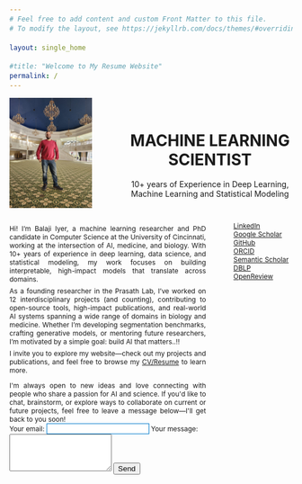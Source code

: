 ```yaml
---
# Feel free to add content and custom Front Matter to this file.
# To modify the layout, see https://jekyllrb.com/docs/themes/#overriding-theme-defaults

layout: single_home

#title: "Welcome to My Resume Website"
permalink: /
---
```


<div class="about-me-container" style="display: flex; gap: 0em; margin-top: 1em; align-items: center; ">
  <!-- Left Column: Image -->
  <div class="about-image-left" style="flex: 5; text-align: left; margin-top: 0em; margin-right: 0em;">
    <img src="/assets/images/Balaji_1.jpg" alt="Balaji" style="max-width: 70%; gap: 0em;">
  </div>
  <!-- Middle Column: About Me Text -->
  <div class="about-text" style="flex: 7; text-align: left; margin-top: 1em; margin-left: 0em;">
    <div class="project-title-wrapper" style="text-align: center; gap: 0em;">
      <h1 class="general-title; padding-left: 0em; margin-left: 0em;"><strong>MACHINE LEARNING SCIENTIST </strong></h1>
      <p style="margin-top: 1em; padding-left: 0em; margin-left: 0em;">10+ years of Experience in Deep Learning, Machine Learning and Statistical Modeling</p>
    </div>
    </div>
</div>

<div class="about-me-container" style="display: flex; gap: 3em; margin-top: 1em; align-items: top;">
<div class="about-image-left" style="flex: 8; margin-top: 0em;">
    <p style="margin-top: 1em; text-align: justify; font-size: 0.85em; margin-bottom: 0em">
      Hi! I’m Balaji Iyer, a machine learning researcher and PhD candidate in Computer Science at the University of Cincinnati, working at the intersection of AI, medicine, and biology. With 10+ years of experience in deep learning, data science, and statistical modeling, my work focuses on building interpretable, high-impact models that translate across domains.
    </p>    
    <p style="margin-top: 0.5em; text-align: justify; font-size: 0.85em; margin-bottom: 0em">
      As a founding researcher in the Prasath Lab, I’ve worked on 12 interdisciplinary projects (and counting), contributing to open-source tools, high-impact publications, and real-world AI systems spanning a wide range of domains in biology and medicine. Whether I’m developing segmentation benchmarks, crafting generative models, or mentoring future researchers, I’m motivated by a simple goal: build AI that matters..!!
    </p>    
    <p style="margin-top: 0.5em; font-size: 0.85em; text-align: justify; margin-bottom: 0em">
      I invite you to explore my website—check out my projects and publications, and feel free to browse my <a href="/assets/Resume/Balaji Resume.pdf" class="highlight-link" target="_blank" rel="noopener noreferrer">CV/Resume</a> to learn more.
    </p>
    <p style="margin-top: 1em; text-align: justify; font-size: 0.85em; margin-bottom: 0em">
      I'm always open to new ideas and love connecting with people who share a passion for AI and science. If you'd like to chat, brainstorm, or explore ways to collaborate on current or future projects, feel free to leave a message below—I'll get back to you soon!
    </p>
    <form class="contact-form" action="https://formspree.io/f/mdkeejdv" method="POST">
      <label style="font-size: 0.85em;">Your email:
        <input style="border: 1px solid #007acc;" type="email" name="email" required>
      </label>
      <label style="font-size: 0.85em;">Your message:
        <textarea name="message" rows="4" required></textarea>
      </label>
      <button type="submit">Send</button>
    </form>
    <!-- Additional about me paragraphs... -->
  </div> 
    <!-- Right Column: Online Profiles <div class="online-profiles" style="flex: 2; text-align: center; margin-top: 0em;">
    <div class="project-title-wrapper" style="text-align: center;">
      <h2 class="color-title">Online Profiles</h2>
    </div>-->  
    <ul style="list-style: none; padding: 0; margin: 0.5em;">
      <li style="padding: 0; margin: 0em;"><a href="https://www.linkedin.com/in/balajisiyer1485/" class="highlight-link" target="_blank" style="text-align: left; padding: 0; margin-top:0em; margin-bottom: 0em;"><p style="font-size: 0.85em; text-align: left;margin-top:0em !important; margin-bottom: 0em !important; padding: 0">LinkedIn</p></a></li>
      <li style="padding: 0; margin: 0em;"><a href="https://scholar.google.com/citations?hl=en&user=MDh7SHIAAAAJ" class="highlight-link" target="_blank" style="text-align: left; margin-top:0em; margin-bottom: 0em; padding: 0"><p style="font-size: 0.85em; text-align: left;margin-top:0em !important; margin-bottom: 0em !important; padding: 0">Google Scholar</p></a></li>
      <li style="padding: 0; margin: 0em;"><a href="https://github.com/dlab-arp" target="_blank" class="highlight-link" style="text-align: left; margin-top:0em; margin-bottom: 0em;"><p style="font-size: 0.85em; text-align: left;margin-top:0em !important; margin-bottom: 0em !important; padding: 0">GitHub</p></a></li>
      <li style="padding: 0; margin: 0em;"><a href="https://orcid.org/0000-0003-2056-7648" target="_blank" class="highlight-link" style="text-align: left; margin-top:0em; margin-bottom: 0em;"><p style="font-size: 0.85em; text-align: left;margin-top:0em !important; margin-bottom: 0em !important; padding: 0">ORCID</p></a></li>
      <li style="padding: 0; margin: 0em;"><a href="https://www.semanticscholar.org/author/Balaji-Iyer/2065120753" class="highlight-link" target="_blank" style="text-align: left; margin-top:0em; margin-bottom: 0em;"><p style="font-size: 0.85em; text-align: left; margin-top:0em !important; margin-bottom: 0em !important; padding: 0">Semantic Scholar</p></a></li>
      <li style="padding: 0; margin: 0em;"><a href="https://dblp.org/pid/49/5208.html" class="highlight-link" target="_blank" style="text-align: left; margin-top:0em; margin-bottom: 0em;"><p style="font-size: 0.85em; text-align: left;margin-top:0em !important; margin-bottom: 0em !important; padding: 0">DBLP</p></a></li>
      <li style="padding: 0; margin: 0em;"><a href="https://openreview.net/profile?id=~Balaji_Iyer1" class="highlight-link" target="_blank" style="text-align: left; margin-top:0em; margin-bottom: 0em;"><p style="font-size: 0.85em; text-align: left;margin-top:0em !important; margin-bottom: 0em !important; padding: 0">OpenReview</p></a></li>
    </ul>
  </div>
 